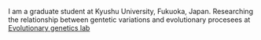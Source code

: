 
I am a graduate student at Kyushu University, Fukuoka, Japan.
Researching the relationship between gentetic variations and evolutionary procesees at [Evolutionary genetics lab](http://www.biology.kyushu-u.ac.jp/~kteshima/)

<!--
**ttomo3535/ttomo3535** is a ✨ _special_ ✨ repository because its `README.md` (this file) appears on your GitHub profile.

Here are some ideas to get you started:

- 🔭 I’m currently working on ...
- 🌱 I’m currently learning ...
- 👯 I’m looking to collaborate on ...
- 🤔 I’m looking for help with ...
- 💬 Ask me about ...
- 📫 How to reach me: ...
- 😄 Pronouns: ...
- ⚡ Fun fact: ...
-->
